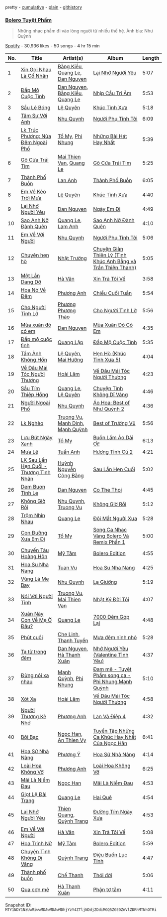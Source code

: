 pretty - [cumulative](/playlists/cumulative/37i9dQZF1DWWdlSG3xntgM.md) - [plain](/playlists/plain/37i9dQZF1DWWdlSG3xntgM) - [githistory](https://github.githistory.xyz/mackorone/spotify-playlist-archive/blob/main/playlists/plain/37i9dQZF1DWWdlSG3xntgM)

### [Bolero Tuyệt Phẩm](https://open.spotify.com/playlist/37i9dQZF1DWWdlSG3xntgM)

> Những nhạc phẩm đi vào lòng người từ nhiều thế hệ\. Ảnh bìa: Như Quỳnh

[Spotify](https://open.spotify.com/user/spotify) - 30,936 likes - 50 songs - 4 hr 15 min

| No. | Title | Artist(s) | Album | Length |
|---|---|---|---|---|
| 1 | [Xin Gọi Nhau Là Cố Nhân](https://open.spotify.com/track/7wcquJ59FWYUYX0xa8ujHJ) | [Bằng Kiều](https://open.spotify.com/artist/0KWdVd7ZYhtlm0CLHIFBya), [Quang Le](https://open.spotify.com/artist/2PQLOJKDN5j1q0q3xltIk8), [Dan Nguyen](https://open.spotify.com/artist/3AYPFIPDQ5aUUZzQ9OsqEn) | [Lại Nhớ Người Yêu](https://open.spotify.com/album/2UaWWKsvIQ1lqZTZSmNqs6) | 5:07 |
| 2 | [Đắp Mộ Cuộc Tình](https://open.spotify.com/track/1hGexH7KKW1QsN3UJK5U7H) | [Dan Nguyen](https://open.spotify.com/artist/3AYPFIPDQ5aUUZzQ9OsqEn), [Bằng Kiều](https://open.spotify.com/artist/0KWdVd7ZYhtlm0CLHIFBya), [Quang Le](https://open.spotify.com/artist/2PQLOJKDN5j1q0q3xltIk8) | [Nhịp Cầu Tri Âm](https://open.spotify.com/album/3CpUiRoMBxPSTlaklbTPXk) | 5:53 |
| 3 | [Sầu Lẻ Bóng](https://open.spotify.com/track/1JT9Wjnze2Tsf38HUChiWy) | [Lệ Quyên](https://open.spotify.com/artist/4F5jaYapI8RtTpqwaYs4IF) | [Khúc Tình Xưa](https://open.spotify.com/album/1zbN3JwSe3zu6NHMgeDNnq) | 5:18 |
| 4 | [Tâm Sự Với Anh](https://open.spotify.com/track/0viX42ZxCqVHyGnj3vrzYm) | [Nhu Quynh](https://open.spotify.com/artist/2MMHHBwHK7jwIns4hcKIBe) | [Người Phụ Tình Tôi](https://open.spotify.com/album/30NR2qhdstcERTNSbfH8P7) | 6:09 |
| 5 | [Lk Trúc Phương: Nửa Đêm Ngoài Phố](https://open.spotify.com/track/6ZnNBBTStM6N7cMqDEvqSX) | [Tố My](https://open.spotify.com/artist/1marWJ3Id2c1evTL8eV1lb), [Phi Nhung](https://open.spotify.com/artist/6MddNz1oXWvuY1ZWrsRqQF) | [Những Bài Hát Hay Nhất](https://open.spotify.com/album/0LFvyee8f0YmktL85eszgR) | 5:39 |
| 6 | [Gõ Cửa Trái Tim](https://open.spotify.com/track/0JM9iBk3XplmIDvyC9rGyF) | [Mai Thien Van](https://open.spotify.com/artist/6DKJX322RvZsWhz0Xn2myz), [Quang Le](https://open.spotify.com/artist/2PQLOJKDN5j1q0q3xltIk8) | [Gõ Cửa Trái Tim](https://open.spotify.com/album/0xvLPPcHv9ssU71RNZKgBb) | 5:25 |
| 7 | [Thành Phố Buồn](https://open.spotify.com/track/61Lqq5mQRyDhaaqs0Rz0Km) | [Lan Anh](https://open.spotify.com/artist/5VhQoey05lkMjriwWxJe0b) | [Thành Phố Buồn](https://open.spotify.com/album/2ZN48rHtm9j3ISWDMgWioy) | 6:05 |
| 8 | [Em Về Kẻo Trời Mưa](https://open.spotify.com/track/7fKiWUpxb76SViW84UMb3y) | [Lệ Quyên](https://open.spotify.com/artist/4F5jaYapI8RtTpqwaYs4IF) | [Khúc Tình Xưa](https://open.spotify.com/album/1zbN3JwSe3zu6NHMgeDNnq) | 4:40 |
| 9 | [Lại Nhớ Người Yêu](https://open.spotify.com/track/6zJMd6pK2dPB5wFkWRh8Rl) | [Dan Nguyen](https://open.spotify.com/artist/3AYPFIPDQ5aUUZzQ9OsqEn) | [Ngày Em Đi](https://open.spotify.com/album/2aeAcs0wd9gHfmRbwmZZRS) | 4:49 |
| 10 | [Sao Anh Nỡ Đành Quên](https://open.spotify.com/track/1TKXDNKrUOV21b19jfXiSO) | [Quang Le](https://open.spotify.com/artist/2PQLOJKDN5j1q0q3xltIk8), [Lam Anh](https://open.spotify.com/artist/5trMq1OIockzQVpFicyrpn) | [Sao Anh Nỡ Đành Quên](https://open.spotify.com/album/69IZ8R0qBU6ySFRFW9B6Tj) | 4:10 |
| 11 | [Em Về Với Người](https://open.spotify.com/track/3aNJQfOUBfRCfTDkOUAOYD) | [Nhu Quynh](https://open.spotify.com/artist/2MMHHBwHK7jwIns4hcKIBe) | [Người Phụ Tình Tôi](https://open.spotify.com/album/30NR2qhdstcERTNSbfH8P7) | 5:06 |
| 12 | [Chuyện hẹn hò](https://open.spotify.com/track/4HpG7NZnDsWSKKyBLfEzYt) | [Nhật Trường](https://open.spotify.com/artist/4jWP1rOO1J3sXq7dQAaEkA) | [Chuyện Giàn Thiên Lý \(Tình Khúc Anh Bằng và Trần Thiện Thanh\)](https://open.spotify.com/album/6dJOzD8ypNEvTQOlaeSpTv) | 5:05 |
| 13 | [Một Lần Dang Dở](https://open.spotify.com/track/0N5i16tC39pLf3rjPB92xJ) | [Hà Vân](https://open.spotify.com/artist/7fd70imdv1SLkPRVFMLo5x) | [Xin Trả Tôi Về](https://open.spotify.com/album/1r5OrgvrLx5yR89oBSA3Y8) | 3:58 |
| 14 | [Hoa Nở Về Đêm](https://open.spotify.com/track/66cuTRLlp6GUD06TzELKnj) | [Phương Anh](https://open.spotify.com/artist/7cJyqnwFpBTzP1eO1cgPhk) | [Chiều Cuối Tuần](https://open.spotify.com/album/133qaaT0iDJWj8WSrYSMh8) | 5:54 |
| 15 | [Cho Người Tình Lỡ](https://open.spotify.com/track/417NJZjAjPLX0p7xf4H8uJ) | [Phương Phương Thảo](https://open.spotify.com/artist/5KGgAxYWMoCJduQhLpIH4v) | [Cho Người Tình Lỡ](https://open.spotify.com/album/2DTriHYKkXQNqf6tVyucvk) | 5:56 |
| 16 | [Mùa xuân đó có em](https://open.spotify.com/track/6Nv1ftXQQxQrgwTgUioXg8) | [Dan Nguyen](https://open.spotify.com/artist/3AYPFIPDQ5aUUZzQ9OsqEn) | [Mùa Xuân Đó Có Em](https://open.spotify.com/album/11Zy14Xv73QRBRFMykcFz5) | 4:35 |
| 17 | [Đắp mộ cuộc tình](https://open.spotify.com/track/3T5ebvfNzgtvFzi1CuKKui) | [Quang Lập](https://open.spotify.com/artist/6PORUlK3pnUDFJi2tyYVsZ) | [Đắp Mộ Cuộc Tình](https://open.spotify.com/album/06gVRXKGJdHRRWHq9acZH6) | 5:35 |
| 18 | [Tấm Ảnh Không Hồn](https://open.spotify.com/track/1HJ9VqgGvmrWoVaT8zid85) | [Lệ Quyên](https://open.spotify.com/artist/4F5jaYapI8RtTpqwaYs4IF), [Mai Hường](https://open.spotify.com/artist/7yeWh1ciKSvzybVTa10djW) | [Hẹn Hò \(Khúc Tình Xưa 5\)](https://open.spotify.com/album/3LTDAw02F8S3HjkaDHnvZV) | 4:04 |
| 19 | [Về Đâu Mái Tóc Người Thương](https://open.spotify.com/track/0HJ3DgU82FaR4XuihYeTAb) | [Hoài Lâm](https://open.spotify.com/artist/2dlC6p7Q75wnfhudwTEpxW) | [Về Đâu Mái Tóc Người Thương](https://open.spotify.com/album/2HFaqIATiNQLae9NBySEoS) | 4:23 |
| 20 | [Sầu Tím Thiệp Hồng](https://open.spotify.com/track/7L7UYxdL9yqBgZWjU1L0tW) | [Quang Le](https://open.spotify.com/artist/2PQLOJKDN5j1q0q3xltIk8), [Lệ Quyên](https://open.spotify.com/artist/4F5jaYapI8RtTpqwaYs4IF) | [Chuyện Tình Không Dĩ Vãng](https://open.spotify.com/album/6cDs6BELcr9iAvNrjDKAug) | 4:46 |
| 21 | [Người Ngoài Phố](https://open.spotify.com/track/5tCyOXDeo8eQNqpJQ6zgse) | [Nhu Quynh](https://open.spotify.com/artist/2MMHHBwHK7jwIns4hcKIBe) | [Áo Hoa: Best of Như Quỳnh 2](https://open.spotify.com/album/0EnFGB1E7NMO9vwm9GJqh1) | 4:36 |
| 22 | [Lk Nghèo](https://open.spotify.com/track/3bUr4wVFdUUWcmqTDyqNXX) | [Truong Vu](https://open.spotify.com/artist/78P4eADp0NwlcU4tsRCBdo), [Manh Dinh](https://open.spotify.com/artist/3EwJyciUZbuZc8gZTKKdAM), [Mạnh Quỳnh](https://open.spotify.com/artist/3KTUDQL8OV9Sv6mvLJpS5W) | [Best of Trường Vũ](https://open.spotify.com/album/2CkD43gESVfM5A3KmMtssU) | 5:56 |
| 23 | [Lưu Bút Ngày Xanh](https://open.spotify.com/track/56tR6AWgDT46ZAhHb6uJb3) | [Tố My](https://open.spotify.com/artist/1marWJ3Id2c1evTL8eV1lb) | [Buồn Lắm Áo Dài Ơi!](https://open.spotify.com/album/2EmIvznxe2WZPqw6DM9acj) | 6:13 |
| 24 | [Mưa Lệ](https://open.spotify.com/track/5iZnP16d5MkJVVrnbo6xTH) | [Tuấn Anh](https://open.spotify.com/artist/4zQeGGpvdaprG8JNG2pueS) | [Hương Tình Cũ 2](https://open.spotify.com/album/6dx0sFloEPYu8goYx9Hmpr) | 4:21 |
| 25 | [LK Sau Lần Hẹn Cuối \- Thương Tình Nhân](https://open.spotify.com/track/0Dc2y0XC9fwrQK8Qt9PjQi) | [Huỳnh Nguyễn Công Bằng](https://open.spotify.com/artist/0MZdNmWMdt0PQwiyXz93XD) | [Sau Lần Hẹn Cuối](https://open.spotify.com/album/3uiMGV5l6o0NHzU8ptblia) | 5:02 |
| 26 | [Dem Buon Tinh Le](https://open.spotify.com/track/2S5oQ1s3p0cl5Zss33bVg5) | [Dan Nguyen](https://open.spotify.com/artist/3AYPFIPDQ5aUUZzQ9OsqEn) | [Co The Thoi](https://open.spotify.com/album/4P3hhiIUP0kY4HMYL0tdJF) | 4:45 |
| 27 | [Không Giờ Rồi](https://open.spotify.com/track/4hCo5F8lu2qeVYEUgOX9Ba) | [Nhu Quynh](https://open.spotify.com/artist/2MMHHBwHK7jwIns4hcKIBe), [Truong Vu](https://open.spotify.com/artist/78P4eADp0NwlcU4tsRCBdo) | [Không Giờ Rồi](https://open.spotify.com/album/5kWpxGSD5nHD9hKN1dMFtN) | 5:12 |
| 28 | [Trộm Nhìn Nhau](https://open.spotify.com/track/1ugueMXw2OZlSewPA2UEJI) | [Quang Le](https://open.spotify.com/artist/2PQLOJKDN5j1q0q3xltIk8) | [Đôi Mắt Người Xưa](https://open.spotify.com/album/5U17b1XH767c0J2IEfHOGu) | 5:28 |
| 29 | [Con Đường Xưa Em Đi](https://open.spotify.com/track/1EUto6KDh02A83gyKMtKcn) | [Tố My](https://open.spotify.com/artist/1marWJ3Id2c1evTL8eV1lb) | [Song Ca Nhạc Vàng Bolero Và Remix Phần 1](https://open.spotify.com/album/6Hagz8ylcRuUBQx3gd357q) | 5:00 |
| 30 | [Chuyến Tàu Hoàng Hôn](https://open.spotify.com/track/1MypNXhY8KUMLdRxeQNmPO) | [Mỹ Tâm](https://open.spotify.com/artist/1CWwyDPjCowRTO4p6A7r6g) | [Bolero Edition](https://open.spotify.com/album/7veulXKjGs1XbnMECXrtzL) | 4:55 |
| 31 | [Hoa Su Nha Nang](https://open.spotify.com/track/3wkJe0YwbaAWwnKIqAWMUR) | [Tuan Vu](https://open.spotify.com/artist/5KPAddqEN2xZHp4jHxtpvP) | [Hoa Su Nha Nang](https://open.spotify.com/album/13L8sDBXx11AKJDMYV194J) | 4:25 |
| 32 | [Vùng Lá Me Bay](https://open.spotify.com/track/6FGmCnAfdtRxXvvD7MLBN1) | [Nhu Quynh](https://open.spotify.com/artist/2MMHHBwHK7jwIns4hcKIBe) | [Lạ Giường](https://open.spotify.com/album/2NSxPDtElksuXKVRfkaYYf) | 5:19 |
| 33 | [Nói Với Người Tình](https://open.spotify.com/track/09gYyhwSGWH5agBqRGPYsG) | [Truong Vu](https://open.spotify.com/artist/78P4eADp0NwlcU4tsRCBdo), [Mai Thien Van](https://open.spotify.com/artist/6DKJX322RvZsWhz0Xn2myz) | [Nhật Ký Đời Tôi](https://open.spotify.com/album/6VNm9Szdku6nagVbX6ADtR) | 4:07 |
| 34 | [Xuân Này Con Về Mẹ Ở Đâu?](https://open.spotify.com/track/4WTxlwgBTqJ5dilU8zhfbj) | [Quang Le](https://open.spotify.com/artist/2PQLOJKDN5j1q0q3xltIk8) | [7000 Đêm Góp Lại](https://open.spotify.com/album/04O1fXXjgeAolM0IrG9Bq8) | 4:48 |
| 35 | [Phút cuối](https://open.spotify.com/track/7cW56TRgleFy24m00m5fHc) | [Che Linh](https://open.spotify.com/artist/1tTV7NZodR1nsNtMdAz5Qi), [Thanh Tuyền](https://open.spotify.com/artist/6nZLN4BFDgyIVX2xAUruED) | [Mưa đêm nỉnh nhỏ](https://open.spotify.com/album/6TZAiMlGuGXcNY6Y0DIZca) | 5:28 |
| 36 | [Tạ từ trong đêm](https://open.spotify.com/track/5zCjoKAQHtJa2ptwGuxj6Y) | [Dan Nguyen](https://open.spotify.com/artist/3AYPFIPDQ5aUUZzQ9OsqEn), [Hà Thanh Xuân](https://open.spotify.com/artist/5dJC6sFNciDahBR0AeaGvH) | [Nhớ Người Yêu \(Valentine Tình Yêu\)](https://open.spotify.com/album/6G6BT8WT2ObEJJ9QTZ5Vh6) | 4:37 |
| 37 | [Đừng nói xa nhau](https://open.spotify.com/track/1REpQma5LaPQrWAStGy1Hk) | [Mạnh Quỳnh](https://open.spotify.com/artist/3KTUDQL8OV9Sv6mvLJpS5W), [Phi Nhung](https://open.spotify.com/artist/6MddNz1oXWvuY1ZWrsRqQF) | [Đam mê \- Tuyệt Phẩm song ca \- Phi Nhung Mạnh Quỳnh](https://open.spotify.com/album/4t5fjzVYhATmyirOztHScw) | 5:10 |
| 38 | [Xót Xa](https://open.spotify.com/track/3iCgmCxnEaDWv1FVoemabY) | [Hoài Lâm](https://open.spotify.com/artist/2dlC6p7Q75wnfhudwTEpxW) | [Về Đâu Mái Tóc Người Thương](https://open.spotify.com/album/2HFaqIATiNQLae9NBySEoS) | 4:58 |
| 39 | [Người Thương Kẻ Nhớ](https://open.spotify.com/track/7uRH7YpXzcK9yfRJSyrP7w) | [Phương Anh](https://open.spotify.com/artist/7cJyqnwFpBTzP1eO1cgPhk) | [Lan Và Điệp 4](https://open.spotify.com/album/2VhxESlFWGQJ2qDsZSajZB) | 4:32 |
| 40 | [Bội Bạc](https://open.spotify.com/track/2DfEemtuJaJw6I683torGg) | [Ngoc Han](https://open.spotify.com/artist/3Wdyn05ATQMon3kvCQiyER), [An Thien Vy](https://open.spotify.com/artist/3vOlsWEBsGvKcNMBlGBUe7) | [Tuyển Tập Những Ca Khúc Hay Nhất Của Ngọc Hân](https://open.spotify.com/album/1lwcMsxWhAixpM62cUv6A1) | 6:41 |
| 41 | [Hoa Sứ Nhà Nàng](https://open.spotify.com/track/43APdgwOeZpEpcYTfF72PI) | [Phương Ý](https://open.spotify.com/artist/39rzQretQQ5JFkeigPdhcg) | [Hoa Sứ Nhà Nàng](https://open.spotify.com/album/0dPjehd82d078PcsNzsUpr) | 4:14 |
| 42 | [Loài Hoa Không Vỡ](https://open.spotify.com/track/0w2uQ1Yq2fiJ9EU7rT3cQf) | [Phương Anh](https://open.spotify.com/artist/7cJyqnwFpBTzP1eO1cgPhk) | [Loài Hoa Không Vỡ](https://open.spotify.com/album/2UxfyFbJEk4Ex5eQMKqXWR) | 6:25 |
| 43 | [Mãi Là Niềm Đau](https://open.spotify.com/track/0HwirubE0A00VYVLGOM5wp) | [Ngoc Han](https://open.spotify.com/artist/3Wdyn05ATQMon3kvCQiyER) | [Mãi Là Niềm Đau](https://open.spotify.com/album/5OOBWwpjpjoZg9UuT8LyD3) | 4:53 |
| 44 | [Giọt Lệ Đài Trang](https://open.spotify.com/track/0jGYKoCUYMGoOQOyYfRaHu) | [Quang Le](https://open.spotify.com/artist/2PQLOJKDN5j1q0q3xltIk8) | [Hai Quê](https://open.spotify.com/album/1z8XsFjQKzhzsmcGYnLpcu) | 4:54 |
| 45 | [Lại Nhớ Người Yêu](https://open.spotify.com/track/0nDTdQm4QBUeqKyADkGvH1) | [Thien Quang](https://open.spotify.com/artist/58mUjJjKQywcSmunX8z30H), [Quỳnh Trang](https://open.spotify.com/artist/76p6SuLTYuJutQQYcXMgbw) | [Đường Tím Ngày Xưa](https://open.spotify.com/album/0su8JLaHcq9OM5TgIusVXO) | 4:53 |
| 46 | [Em Về Với Người](https://open.spotify.com/track/570XE89SCoxIOS8V4vgZmz) | [Hà Vân](https://open.spotify.com/artist/7fd70imdv1SLkPRVFMLo5x) | [Xin Trả Tôi Về](https://open.spotify.com/album/1r5OrgvrLx5yR89oBSA3Y8) | 5:08 |
| 47 | [Hoa Trinh Nữ](https://open.spotify.com/track/1e3XVECaKioH2FdzNM83Fk) | [Mỹ Tâm](https://open.spotify.com/artist/1CWwyDPjCowRTO4p6A7r6g) | [Bolero Edition](https://open.spotify.com/album/7veulXKjGs1XbnMECXrtzL) | 5:59 |
| 48 | [Chuyện Tình Không Dĩ Vãng](https://open.spotify.com/track/6Kju3c7MNva9FJgi0NqY0t) | [Quỳnh Trang](https://open.spotify.com/artist/76p6SuLTYuJutQQYcXMgbw) | [Điệu Buồn Lục Tỉnh](https://open.spotify.com/album/7eT0iZ0tW8rNJSF8TkfKXr) | 4:47 |
| 49 | [Thành phố buồn](https://open.spotify.com/track/2kpiGWlWgD6HJCG6VVSNpQ) | [Chế Thanh](https://open.spotify.com/artist/0yabY6VvvYy5b558Kn63zu) | [Thói đời](https://open.spotify.com/album/1l615bbvZ0DfDKUg2oJS2i) | 5:06 |
| 50 | [Qua cơn mê](https://open.spotify.com/track/1NVYZCxEwpfniJ8Pi3zuZH) | [Hà Thanh Xuân](https://open.spotify.com/artist/5dJC6sFNciDahBR0AeaGvH) | [Phận tơ tằm](https://open.spotify.com/album/6DZ89SwYU7lInZi4gjIJig) | 4:11 |

Snapshot ID: `MTY1NDY1NzUwMiwwMDAwMDAwMDhjYzY4ZTljNDdjZDdiMGQ5ZGE0ZmVlZDRhMTNhOTRi`
